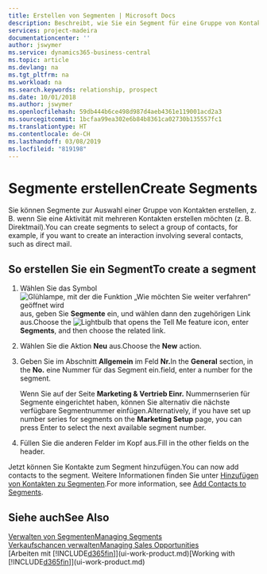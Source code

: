 ```yaml
---
title: Erstellen von Segmenten | Microsoft Docs
description: Beschreibt, wie Sie ein Segment für eine Gruppe von Kontakten in Business Central erstellen, beispielsweise um mehrere Kontakte mit einer Direktsendung anzusprechen.
services: project-madeira
documentationcenter: ''
author: jswymer
ms.service: dynamics365-business-central
ms.topic: article
ms.devlang: na
ms.tgt_pltfrm: na
ms.workload: na
ms.search.keywords: relationship, prospect
ms.date: 10/01/2018
ms.author: jswymer
ms.openlocfilehash: 59db444b6ce498d987d4aeb4361e119001acd2a3
ms.sourcegitcommit: 1bcfaa99ea302e6b84b8361ca02730b135557fc1
ms.translationtype: HT
ms.contentlocale: de-CH
ms.lasthandoff: 03/08/2019
ms.locfileid: "819198"
---
```

# <a name="create-segments"></a><span data-ttu-id="9c5fd-103">Segmente erstellen</span><span class="sxs-lookup"><span data-stu-id="9c5fd-103">Create Segments</span></span>
<span data-ttu-id="9c5fd-104">Sie können Segmente zur Auswahl einer Gruppe von Kontakten erstellen, z. B. wenn Sie eine Aktivität mit mehreren Kontakten erstellen möchten (z. B. Direktmail).</span><span class="sxs-lookup"><span data-stu-id="9c5fd-104">You can create segments to select a group of contacts, for example, if you want to create an interaction involving several contacts, such as direct mail.</span></span>

## <a name="to-create-a-segment"></a><span data-ttu-id="9c5fd-105">So erstellen Sie ein Segment</span><span class="sxs-lookup"><span data-stu-id="9c5fd-105">To create a segment</span></span>
1. <span data-ttu-id="9c5fd-106">Wählen Sie das Symbol ![Glühlampe, mit der die Funktion „Wie möchten Sie weiter verfahren“ geöffnet wird](media/ui-search/search_small.png "Wie möchten Sie weiter verfahren?") aus, geben Sie **Segmente** ein, und wählen dann den zugehörigen Link aus.</span><span class="sxs-lookup"><span data-stu-id="9c5fd-106">Choose the ![Lightbulb that opens the Tell Me feature](media/ui-search/search_small.png "Tell me what you want to do") icon, enter **Segments**, and then choose the related link.</span></span>
2. <span data-ttu-id="9c5fd-107">Wählen Sie die Aktion **Neu** aus.</span><span class="sxs-lookup"><span data-stu-id="9c5fd-107">Choose the **New** action.</span></span>
3. <span data-ttu-id="9c5fd-108">Geben Sie im Abschnitt **Allgemein** im Feld **Nr.**</span><span class="sxs-lookup"><span data-stu-id="9c5fd-108">In the **General** section, in the **No.**</span></span> <span data-ttu-id="9c5fd-109">eine Nummer für das Segment ein.</span><span class="sxs-lookup"><span data-stu-id="9c5fd-109">field, enter a number for the segment.</span></span>

    <span data-ttu-id="9c5fd-110">Wenn Sie auf der Seite **Marketing & Vertrieb Einr.** Nummernserien für Segmente eingerichtet haben, können Sie alternativ die nächste verfügbare Segmentnummer einfügen.</span><span class="sxs-lookup"><span data-stu-id="9c5fd-110">Alternatively, if you have set up number series for segments on the **Marketing Setup** page, you can press Enter to select the next available segment number.</span></span>
4. <span data-ttu-id="9c5fd-111">Füllen Sie die anderen Felder im Kopf aus.</span><span class="sxs-lookup"><span data-stu-id="9c5fd-111">Fill in the other fields on the header.</span></span>

<span data-ttu-id="9c5fd-112">Jetzt können Sie Kontakte zum Segment hinzufügen.</span><span class="sxs-lookup"><span data-stu-id="9c5fd-112">You can now add contacts to the segment.</span></span> <span data-ttu-id="9c5fd-113">Weitere Informationen finden Sie unter [Hinzufügen von Kontakten zu Segmenten](marketing-add-contact-segment.md).</span><span class="sxs-lookup"><span data-stu-id="9c5fd-113">For more information, see [Add Contacts to Segments](marketing-add-contact-segment.md).</span></span>

## <a name="see-also"></a><span data-ttu-id="9c5fd-114">Siehe auch</span><span class="sxs-lookup"><span data-stu-id="9c5fd-114">See Also</span></span>
[<span data-ttu-id="9c5fd-115">Verwalten von Segmenten</span><span class="sxs-lookup"><span data-stu-id="9c5fd-115">Managing Segments</span></span>](marketing-segments.md)  
[<span data-ttu-id="9c5fd-116">Verkaufschancen verwalten</span><span class="sxs-lookup"><span data-stu-id="9c5fd-116">Managing Sales Opportunities</span></span>](marketing-manage-sales-opportunities.md)  
<span data-ttu-id="9c5fd-117">[Arbeiten mit [!INCLUDE[d365fin](includes/d365fin_md.md)]](ui-work-product.md)</span><span class="sxs-lookup"><span data-stu-id="9c5fd-117">[Working with [!INCLUDE[d365fin](includes/d365fin_md.md)]](ui-work-product.md)</span></span>  
